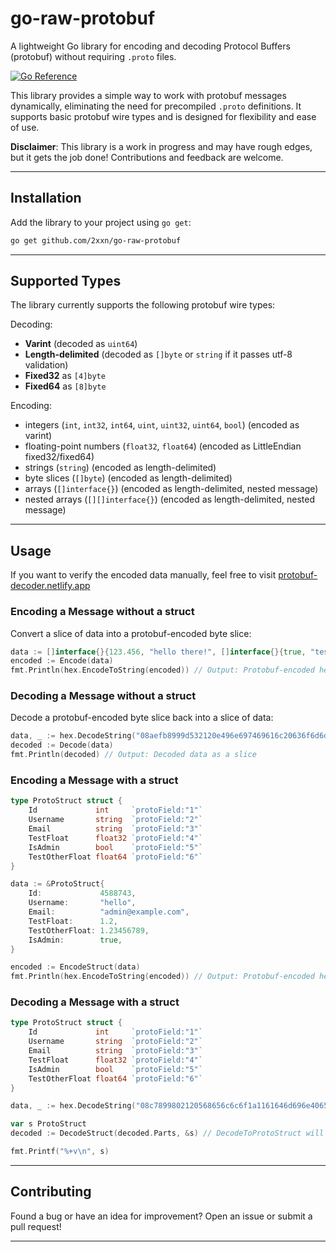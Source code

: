 # go-raw-protobuf
A lightweight Go library for encoding and decoding Protocol Buffers (protobuf) without requiring `.proto` files.  

[![Go Reference](https://pkg.go.dev/badge/github.com/2xxn/go-raw-protobuf.svg)](https://pkg.go.dev/github.com/2xxn/go-raw-protobuf)  

This library provides a simple way to work with protobuf messages dynamically, eliminating the need for precompiled `.proto` definitions. It supports basic protobuf wire types and is designed for flexibility and ease of use.  

**Disclaimer**: This library is a work in progress and may have rough edges, but it gets the job done! Contributions and feedback are welcome.  

---

## Installation  
Add the library to your project using `go get`:  
```bash
go get github.com/2xxn/go-raw-protobuf
```  

<!-- Or simply copy the file into your project.   -->
<!-- WILL BE UNSUPPORTED AS OF v2.0.0 -->

---

## Supported Types  
The library currently supports the following protobuf wire types:  

Decoding:
- **Varint** (decoded as `uint64`)
- **Length-delimited** (decoded as `[]byte` or `string` if it passes utf-8 validation)
- **Fixed32** as `[4]byte`
- **Fixed64** as `[8]byte`

Encoding:
- integers (`int`, `int32`, `int64`, `uint`, `uint32`, `uint64`, `bool`) (encoded as varint)
- floating-point numbers (`float32`, `float64`) (encoded as LittleEndian fixed32/fixed64)
- strings (`string`) (encoded as length-delimited)
- byte slices (`[]byte`) (encoded as length-delimited)
- arrays (`[]interface{}`) (encoded as length-delimited, nested message)
- nested arrays (`[][]interface{}`) (encoded as length-delimited, nested message)


---

## Usage  
If you want to verify the encoded data manually, feel free to visit [protobuf-decoder.netlify.app](https://protobuf-decoder.netlify.app/)
### Encoding a Message without a struct
Convert a slice of data into a protobuf-encoded byte slice:  
```go
data := []interface{}{123.456, "hello there!", []interface{}{true, "test"}}
encoded := Encode(data)
fmt.Println(hex.EncodeToString(encoded)) // Output: Protobuf-encoded hex string
```  

### Decoding a Message without a struct
Decode a protobuf-encoded byte slice back into a slice of data:  
```go
data, _ := hex.DecodeString("08aefb8999d532120e496e697469616c20636f6d6d6974")
decoded := Decode(data)
fmt.Println(decoded) // Output: Decoded data as a slice
```  

### Encoding a Message with a struct
```go
type ProtoStruct struct {
	Id             int     `protoField:"1"`
	Username       string  `protoField:"2"`
	Email          string  `protoField:"3"`
	TestFloat      float32 `protoField:"4"`
	IsAdmin        bool    `protoField:"5"`
	TestOtherFloat float64 `protoField:"6"`
}

data := &ProtoStruct{
	Id:             4588743,
	Username:       "hello",
	Email:          "admin@example.com",
	TestFloat:      1.2,
	TestOtherFloat: 1.23456789,
	IsAdmin:        true,
}

encoded := EncodeStruct(data)
fmt.Println(hex.EncodeToString(encoded)) // Output: Protobuf-encoded hex string
```

### Decoding a Message with a struct
```go
type ProtoStruct struct {
    Id             int     `protoField:"1"`
    Username       string  `protoField:"2"`
    Email          string  `protoField:"3"`
    TestFloat      float32 `protoField:"4"`
    IsAdmin        bool    `protoField:"5"`
    TestOtherFloat float64 `protoField:"6"`
}

data, _ := hex.DecodeString("08c7899802120568656c6c6f1a1161646d696e406578616d706c652e636f6d259a99993f2801311bde8342cac0f33f")

var s ProtoStruct
decoded := DecodeStruct(decoded.Parts, &s) // DecodeToProtoStruct will panic if the struct is not valid

fmt.Printf("%+v\n", s)
```

---

## Contributing  
Found a bug or have an idea for improvement? Open an issue or submit a pull request!  

---
